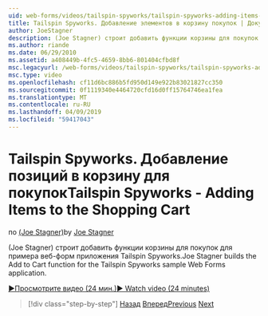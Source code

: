 ```yaml
---
uid: web-forms/videos/tailspin-spyworks/tailspin-spyworks-adding-items-to-the-shopping-cart
title: Tailspin Spyworks. Добавление элементов в корзину покупок | Документация Майкрософт
author: JoeStagner
description: (Joe Stagner) строит добавить функции корзины для покупок для примера веб-форм приложения Tailspin Spyworks.
ms.author: riande
ms.date: 06/29/2010
ms.assetid: a408449b-4fc5-4659-8bb6-801404cfbd8f
msc.legacyurl: /web-forms/videos/tailspin-spyworks/tailspin-spyworks-adding-items-to-the-shopping-cart
msc.type: video
ms.openlocfilehash: cf11d6bc886b5fd950d149e922b83021827cc350
ms.sourcegitcommit: 0f1119340e4464720cfd16d0ff15764746ea1fea
ms.translationtype: MT
ms.contentlocale: ru-RU
ms.lasthandoff: 04/09/2019
ms.locfileid: "59417043"
---
```

# <a name="tailspin-spyworks---adding-items-to-the-shopping-cart"></a><span data-ttu-id="20598-103">Tailspin Spyworks. Добавление позиций в корзину для покупок</span><span class="sxs-lookup"><span data-stu-id="20598-103">Tailspin Spyworks - Adding Items to the Shopping Cart</span></span>

<span data-ttu-id="20598-104">по [(Joe Stagner)](https://github.com/JoeStagner)</span><span class="sxs-lookup"><span data-stu-id="20598-104">by [Joe Stagner](https://github.com/JoeStagner)</span></span>

<span data-ttu-id="20598-105">(Joe Stagner) строит добавить функции корзины для покупок для примера веб-форм приложения Tailspin Spyworks.</span><span class="sxs-lookup"><span data-stu-id="20598-105">Joe Stagner builds the Add to Cart function for the Tailspin Spyworks sample Web Forms application.</span></span>

[<span data-ttu-id="20598-106">&#9654;Просмотрите видео (24 мин.)</span><span class="sxs-lookup"><span data-stu-id="20598-106">&#9654; Watch video (24 minutes)</span></span>](https://channel9.msdn.com/Blogs/ASP-NET-Site-Videos/tailspin-spyworks-adding-items-to-the-shopping-cart)

> [!div class="step-by-step"]
> <span data-ttu-id="20598-107">[Назад](tailspin-spyworks-display-per-product-details.md)
> [Вперед](tailspin-spyworks-display-shopping-cart.md)</span><span class="sxs-lookup"><span data-stu-id="20598-107">[Previous](tailspin-spyworks-display-per-product-details.md)
[Next](tailspin-spyworks-display-shopping-cart.md)</span></span>
